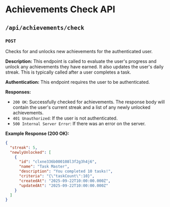# Achievements Check API

## `/api/achievements/check`

### `POST`

Checks for and unlocks new achievements for the authenticated user.

**Description:**
This endpoint is called to evaluate the user's progress and unlock any achievements they have earned. It also updates the user's daily streak. This is typically called after a user completes a task.

**Authentication:**
This endpoint requires the user to be authenticated.

**Responses:**

-   `200 OK`: Successfully checked for achievements. The response body will contain the user's current streak and a list of any newly unlocked achievements.
-   `401 Unauthorized`: If the user is not authenticated.
-   `500 Internal Server Error`: If there was an error on the server.

**Example Response (200 OK):**
```json
{
  "streak": 5,
  "newlyUnlocked": [
    {
      "id": "clxne336b000108l3f2g3h4j6",
      "name": "Task Master",
      "description": "You completed 10 tasks!",
      "criteria": "{\"taskCount\":10}",
      "createdAt": "2025-09-22T10:00:00.000Z",
      "updatedAt": "2025-09-22T10:00:00.000Z"
    }
  ]
}
```

```
